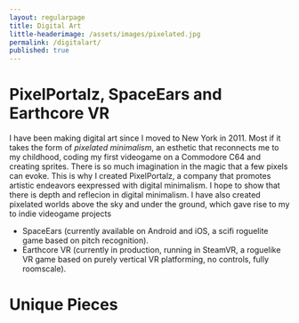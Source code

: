 ```yaml
---
layout: regularpage
title: Digital Art
little-headerimage: /assets/images/pixelated.jpg
permalink: /digitalart/
published: true
---
```


# PixelPortalz, SpaceEars and Earthcore VR

I have been making digital art since I moved to New York in 2011.
Most if it takes the form of *pixelated minimalism*, an esthetic that reconnects me to my childhood, coding my first videogame on a Commodore C64 and creating sprites.
There is so much imagination in the magic that a few pixels can evoke.
This is why I created PixelPortalz, a company that promotes artistic endeavors eexpressed with digital minimalism.
I hope to show that there is depth and reflecion in digital minimalism.
I have also created pixelated worlds above the sky and under the ground, which gave rise to my to indie videogame projects
- SpaceEars (currently available on Android and iOS, a scifi roguelite game based on pitch recognition).
- Earthcore VR (currently in production, running in SteamVR, a roguelike VR game based on purely vertical VR platforming, no controls, fully roomscale).



# Unique Pieces

